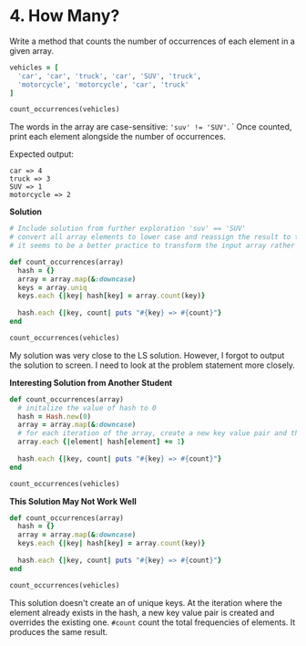 # 4. How Many?

Write a method that counts the number of occurrences of each element in a given array.

```ruby
vehicles = [
  'car', 'car', 'truck', 'car', 'SUV', 'truck',
  'motorcycle', 'motorcycle', 'car', 'truck'
]

count_occurrences(vehicles)
```

The words in the array are case-sensitive: `'suv' != 'SUV'`. ` Once counted, print each element alongside the number of occurrences.

Expected output:

```terminal
car => 4
truck => 3
SUV => 1
motorcycle => 2
```



**Solution**

```ruby
# Include solution from further exploration 'suv' == 'SUV'
# convert all array elements to lower case and reassign the result to the array variable
# it seems to be a better practice to transform the input array rather than mutate it. It is possible that the input array is referenced elsewhere when it comes to a larger program

def count_occurrences(array)
  hash = {}
  array = array.map(&:downcase)
  keys = array.uniq
  keys.each {|key| hash[key] = array.count(key)}
  
  hash.each {|key, count| puts "#{key} => #{count}"}
end

count_occurrences(vehicles)
```

My solution was very close to the LS solution. However, I forgot to output the solution to screen. I need to look at the problem statement more closely. 

**Interesting Solution from Another Student**

```ruby
def count_occurrences(array)
  # initalize the value of hash to 0
  hash = Hash.new(0)
  array = array.map(&:downcase)
  # for each iteration of the array, create a new key value pair and the value is incremented for the specified key
  array.each {|element| hash[element] += 1}
  
  hash.each {|key, count| puts "#{key} => #{count}"}
end

count_occurrences(vehicles)
```

**This Solution May Not Work Well**

```ruby
def count_occurrences(array)
  hash = {}
  array = array.map(&:downcase)
  keys.each {|key| hash[key] = array.count(key)}
  
  hash.each {|key, count| puts "#{key} => #{count}"}
end

count_occurrences(vehicles)
```

This solution doesn't create an of unique keys. At the iteration where the element already exists in the hash, a new key value pair is created and overrides the existing one. `#count` count the total frequencies of elements. It produces the same result. 

